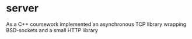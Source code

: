 server
======
As a C++ coursework implemented an asynchronous TCP library wrapping BSD-sockets and a small HTTP library

